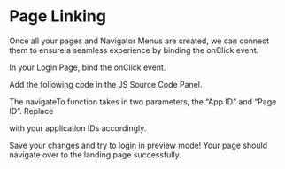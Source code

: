 # Page Linking

Once all your pages and Navigator Menus are created, we can connect them to ensure a seamless experience by binding the onClick event.

In your Login Page, bind the onClick event.





Add the following code in the JS Source Code Panel.

The navigateTo function takes in two parameters, the “App ID” and “Page ID”. Replace

with your application IDs accordingly.





Save your changes and try to login in preview mode! Your page should navigate over to the landing page successfully.



